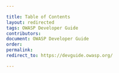 ```yaml
---

title: Table of Contents
layout: redirected
tags: OWASP Developer Guide
contributors:
document: OWASP Developer Guide
order:
permalink:
redirect_to: https://devguide.owasp.org/

---
```

